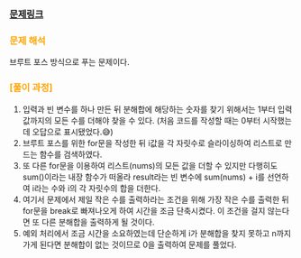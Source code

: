     
### [문제링크](https://www.acmicpc.net/problem/2231)

### <span style="color:orange"> 문제 해석 </span>
브루트 포스 방식으로 푸는 문제이다.

### 

### <span style="color:orange"> [풀이 과정] </span>
1. 입력과 빈 변수를 하나 만든 뒤 분해합에 해당하는 숫자를 찾기 위해서는 1부터 입력 값까지의 모든 수를 더해야 찾을 수 있다. (처음 코드를 작성할 때는 0부터 시작했는데 오답으로 표시됐었다.😅)
2. 브루트 포스를 위한 for문을 작성한 뒤 i값을 각 자릿수로 슬라이싱하여 리스트로 만드는 함수를 검색하였다.
3. 또 다른 for문을 이용하여 리스트(nums)의 모든 값을 더할 수 있지만 다행히도 sum()이라는 내장 함수가 떠올라 result라는 빈 변수에 sum(nums) + i를 선언하여 i라는 수와 i의 각 자릿수의 합을 더한다.
4. 여기서 문제에서 제일 작은 수를 출력하라는 조건을 위해 가장 작은 수를 출력한 뒤 for문을 break로 빠져나오게 하여 시간을 조금 단축시켰다. 이 조건을 걸지 않는다면 또 다른 분해합을 출력하게 될 것이다.
5. 예외 처리에서 조금 시간을 소요하였는데 단순하게 i가 분해합을 찾지 못하고 n까지 가게 된다면 분해합이 없는 것이므로 0을 출력하여 문제를 풀었다.
